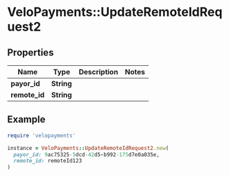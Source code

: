 # VeloPayments::UpdateRemoteIdRequest2

## Properties

| Name | Type | Description | Notes |
| ---- | ---- | ----------- | ----- |
| **payor_id** | **String** |  |  |
| **remote_id** | **String** |  |  |

## Example

```ruby
require 'velopayments'

instance = VeloPayments::UpdateRemoteIdRequest2.new(
  payor_id: 9ac75325-5dcd-42d5-b992-175d7e0a035e,
  remote_id: remoteId123
)
```

